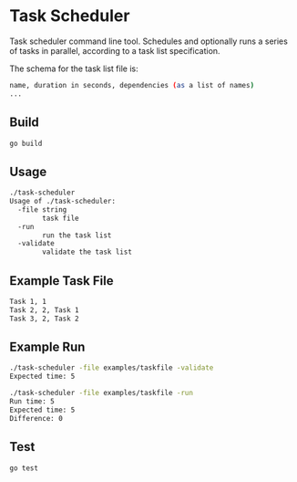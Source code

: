 # Task Scheduler

Task scheduler command line tool. Schedules and optionally runs a series of tasks in parallel,
according to a task list specification.

The schema for the task list file is:

```sh
name, duration in seconds, dependencies (as a list of names)
...
```

## Build
```sh
go build 
```
## Usage
```sh
./task-scheduler
Usage of ./task-scheduler:
  -file string
        task file
  -run
        run the task list
  -validate
        validate the task list
```

## Example Task File
```sh
Task 1, 1 
Task 2, 2, Task 1
Task 3, 2, Task 2
```

## Example Run
```sh
./task-scheduler -file examples/taskfile -validate
Expected time: 5

./task-scheduler -file examples/taskfile -run     
Run time: 5
Expected time: 5
Difference: 0
```
## Test
```sh
go test
```